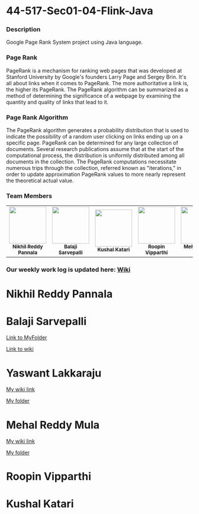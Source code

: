 # 44-517-Sec01-04-Flink-Java

### Description

Google Page Rank System project using Java language.

### Page Rank

PageRank is a mechanism for ranking web pages that was developed at Stanford University by Google's founders Larry Page and Sergey Brin. It's all about links when it comes to PageRank. The more authoritative a link is, the higher its PageRank. The PageRank algorithm can be summarized as a method of determining the significance of a webpage by examining the quantity and quality of links that lead to it.

### Page Rank Algorithm
The PageRank algorithm generates a probability distribution that is used to indicate the possibility of a random user clicking on links ending up on a specific page. PageRank can be determined for any large collection of documents. Several research publications assume that at the start of the computational process, the distribution is uniformly distributed among all documents in the collection. The PageRank computations necessitate numerous trips through the collection, referred known as "iterations," in order to update approximation PageRank values to more nearly represent the theoretical actual value.

### Team Members

<table>
<td align="center"><a href="https://github.com/Nikhilreddy012"><img src="https://avatars.githubusercontent.com/u/77602266?v=4" width="100px;" alt=""/><br /><sub><b>Nikhil Reddy Pannala</b></sub></a><br /></td>

<td align="center"><a href="https://github.com/sarvepallibalu04"><img src="https://avatars.githubusercontent.com/u/67253469?v=4" width="100px;" alt=""/><br /><sub><b>Balaji Sarvepalli</b></sub></a><br /></td>

<td align="center"><a href="https://github.com/kushalkatari"><img src="https://avatars.githubusercontent.com/u/35985697?v=4" width="100px;" alt=""/><br /><sub><b>Kushal Katari</b></sub></a><br /></td>

<td align="center"><a href="https://github.com/RoopinVipparthi"><img src="https://avatars.githubusercontent.com/u/77812398?v=4" width="100px;" alt=""/><br /><sub><b>Roopin Vipparthi</b></sub></a><br /></td>

<td align="center"><a href="https://github.com/MehalS542312"><img src="https://avatars.githubusercontent.com/u/77812392?v=4" width="100px;" alt=""/><br /><sub><b>Mehal Reddy Mula</b></sub></a><br /></td>

<td align="center"><a href="https://github.com/yaswant1"><img src="https://avatars.githubusercontent.com/u/50574413?v=4" width="100px;" alt=""/><br /><sub><b>Yaswant Lakkaraju</b></sub></a><br /></td>

</table>

### Our weekly work log is updated here: [Wiki](https://github.com/Nikhilreddy012/44-517-Sec01-04-Flink-Java/wiki)

# Nikhil Reddy Pannala

# Balaji Sarvepalli

[Link to MyFolder](https://github.com/Nikhilreddy012/44-517-Sec01-04-Flink-Java/tree/main/Balaji)

[Link to wiki](https://github.com/Nikhilreddy012/44-517-Sec01-04-Flink-Java/wiki)

# Yaswant Lakkaraju

[My wiki link](https://github.com/Nikhilreddy012/44-517-Sec01-04-Flink-Java/wiki/Yaswant-Lakkaraju)

[My folder](https://github.com/Nikhilreddy012/44-517-Sec01-04-Flink-Java/tree/main/Yaswant)

# Mehal Reddy Mula
[My wiki link](https://github.com/Nikhilreddy012/44-517-Sec01-04-Flink-Java/wiki/Mehal-Reddy-Mula)

[My folder](https://github.com/Nikhilreddy012/44-517-Sec01-04-Flink-Java/tree/main/Mehal)
# Roopin Vipparthi

# Kushal Katari
